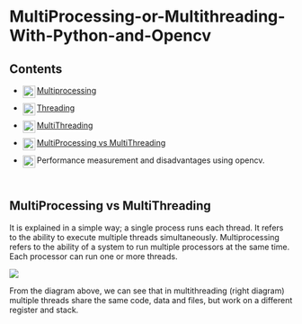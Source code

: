 # MultiProcessing-or-Multithreading-With-Python-and-Opencv

## Contents

- [Multiprocessing] <img align="left" alt="Facebook" width="22px" src="https://cdn-icons-png.flaticon.com/512/5197/5197000.png" />
</a> 

- [Threading] <img align="left" alt="Facebook" width="22px" src="https://cdn-icons-png.flaticon.com/512/222/222231.png" />
</a> 

- [MultiThreading] <img align="left" alt="Facebook" width="22px" src="https://cdn-icons-png.flaticon.com/512/3005/3005805.png" />
</a> 

- [MultiProcessing vs MultiThreading](#multiprocessing-vs-multithreading) <img align="left" alt="Facebook" width="22px" src="https://cdn-icons-png.flaticon.com/512/6329/6329016.png" />
</a> 

- Performance measurement and disadvantages using opencv. <img align="left" alt="Facebook" width="22px" src="https://cdn-icons-png.flaticon.com/512/711/711284.png" />
</a>


[Multiprocessing]: https://github.com/Yavuzhan-Baykara/MultiProcessing-or-Multithreading-With-Python-and-Opencv/tree/main/multiprocessing%20and%20worker

[Threading]: https://github.com/Yavuzhan-Baykara/MultiProcessing-or-Multithreading-With-Python-and-Opencv/tree/main/Thread

[MultiThreading]: https://github.com/Yavuzhan-Baykara/MultiProcessing-or-Multithreading-With-Python-and-Opencv/tree/main/multithreading



[Performance]: None

<br>



## MultiProcessing vs MultiThreading
It is explained in a simple way; a single process runs each thread. It refers to the ability to execute multiple threads simultaneously.
Multiprocessing refers to the ability of a system to run multiple processors at the same time. Each processor can run one or more threads.

<img align="centreal" src="https://res.cloudinary.com/practicaldev/image/fetch/s--XmfUXLmh--/c_limit%2Cf_auto%2Cfl_progressive%2Cq_auto%2Cw_880/https://dev-to-uploads.s3.amazonaws.com/i/b9a62hzkm6gjaxff5e9g.PNG"> <br/>


From the diagram above, we can see that in multithreading (right diagram) multiple threads share the same code, data and files, but work on a different register and stack.